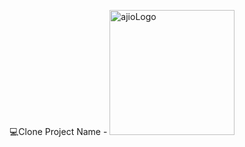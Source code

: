 💻Clone Project Name - <image src='https://1000logos.net/wp-content/uploads/2020/07/Ajio-Logo.png' alt='ajioLogo' width="200px"/>

